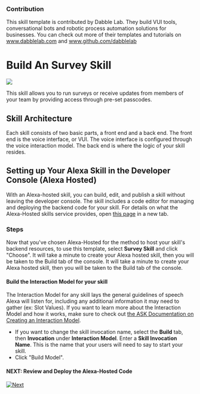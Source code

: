 ### Contribution
This skill template is contributed by Dabble Lab. They build VUI tools, conversational bots and robotic process automation solutions for businesses. You can check out more of their templates and tutorials on www.dabblelab.com and www.github.com/dabblelab

# Build An Survey Skill
<img src="https://m.media-amazon.com/images/G/01/mobile-apps/dex/alexa/alexa-skills-kit/tutorials/quiz-game/header._TTH_.png" />

This skill allows you to run surveys or receive updates from members of your team by providing access through pre-set passcodes.

## Skill Architecture
Each skill consists of two basic parts, a front end and a back end.
The front end is the voice interface, or VUI.
The voice interface is configured through the voice interaction model.
The back end is where the logic of your skill resides.

## Setting up Your Alexa Skill in the Developer Console (Alexa Hosted)

With an Alexa-hosted skill, you can build, edit, and publish a skill without leaving the developer console.
The skill includes a code editor for managing and deploying the backend code for your skill.
For details on what the Alexa-Hosted skills service provides, open [this page](https://developer.amazon.com/docs/hosted-skills/build-a-skill-end-to-end-using-an-alexa-hosted-skill.html) in a new tab.

### Steps
Now that you've chosen Alexa-Hosted for the method to host your skill's backend resources, to use this template, select **Survey Skill** and click "Choose". It will take a minute to create your Alexa hosted skill, then you will be taken to the Build tab of the console. It will take a minute to create your Alexa hosted skill, then you will be taken to the Build tab of the console.


 #### Build the Interaction Model for your skill

The Interaction Model for any skill lays the general guidelines of speech Alexa will listen for, including any additional information it may need to gather (ex: Slot Values). If you want to learn more about the Interaction Model and how it works, make sure to check out [the ASK Documentation on Creating an Interaction Model](https://developer.amazon.com/docs/custom-skills/create-the-interaction-model-for-your-skill.html).

- If you want to change the skill invocation name, select the **Build** tab, then **Invocation** under **Interaction Model**. Enter a **Skill Invocation Name**. This is the name that your users will need to say to start your skill.
- Click "Build Model".


#### NEXT: Review and Deploy the Alexa-Hosted Code
[![Next](https://m.media-amazon.com/images/G/01/mobile-apps/dex/alexa/alexa-skills-kit/tutorials/general/buttons/next._TTH_.png)](./instructions/create-alexa-hosted-function.md)